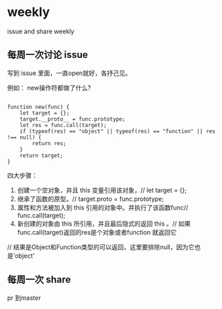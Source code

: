 # weekly
issue and share weekly

## 每周一次讨论 issue

写到 issue 里面，一直open就好，各抒己见。  

例如：
new操作符都做了什么?

```

function new(func) {
	let target = {};
	target.__proto__ = func.prototype;
	let res = func.call(target);
	if (typeof(res) == "object" || typeof(res) == "function" || res !== null) {
		return res;
	}
	return target;
}

```

四大步骤：

1. 创建一个空对象，并且 this 变量引用该对象，// let target = {};
2. 继承了函数的原型。// target.proto = func.prototype;
3. 属性和方法被加入到 this 引用的对象中。并执行了该函数func// func.call(target);
4. 新创建的对象由 this 所引用，并且最后隐式的返回 this 。// 如果func.call(target)返回的res是个对象或者function 就返回它

// 结果是Object和Function类型的可以返回，这里要排除null，因为它也是’object'

## 每周一次 share


pr 到master



